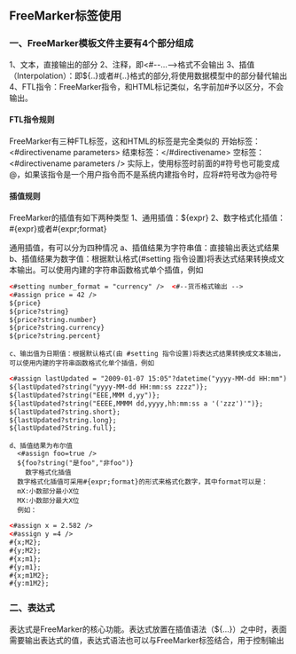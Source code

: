 ## FreeMarker标签使用 
### 一、FreeMarker模板文件主要有4个部分组成
  1、文本，直接输出的部分
  2、注释，即<#--...-->格式不会输出
  3、插值（Interpolation）：即${..}或者#{..}格式的部分,将使用数据模型中的部分替代输出
  4、FTL指令：FreeMarker指令，和HTML标记类似，名字前加#予以区分，不会输出。
  #### FTL指令规则
  FreeMarker有三种FTL标签，这和HTML的标签是完全类似的
    开始标签：<#directivename parameters>
    结束标签：</#directivename>
    空标签： <#directivename parameters />
    实际上，使用标签时前面的#符号也可能变成@，如果该指令是一个用户指令而不是系统内建指令时，应将#符号改为@符号

  #### 插值规则
  FreeMarker的插值有如下两种类型
    1、通用插值：${expr}
    2、数字格式化插值：#{expr}或者#{expr;format}

  通用插值，有可以分为四种情况
    a、插值结果为字符串值：直接输出表达式结果
    b、插值结果为数字值：根据默认格式(#setting 指令设置)将表达式结果转换成文本输出。可以使用内建的字符串函数格式单个插值，例如
  ```xml
  <#setting number_format = "currency" />  <#--货币格式输出 -->
  <#assign price = 42 />  
  ${price}  
  ${price?string}  
  ${price?string.number}  
  ${price?string.currency}  
  ${price?string.percent}   
  ```
    c、输出值为日期值：根据默认格式(由 #setting 指令设置)将表达式结果转换成文本输出，可以使用内建的字符串函数格式化单个插值，例如
  ```xml
  <#assign lastUpdated = "2009-01-07 15:05"?datetime("yyyy-MM-dd HH:mm") />  
  ${lastUpdated?string("yyyy-MM-dd HH:mm:ss zzzz")};  
  ${lastUpdated?string("EEE,MMM d,yy")};  
  ${lastUpdated?string("EEEE,MMMM dd,yyyy,hh:mm:ss a '('zzz')'")};  
  ${lastUpdated?string.short};  
  ${lastUpdated?string.long};  
  ${lastUpdated?String.full};  
  ```
    d、插值结果为布尔值
      <#assign foo=true />
      ${foo?string("是foo","非foo")}
        数字格式化插值
      数字格式化插值可采用#{expr;format}的形式来格式化数字，其中format可以是：
      mX:小数部分最小X位
      MX:小数部分最大X位
      例如：
  ```xml
  <#assign x = 2.582 />  
  <#assign y =4 />  
  #{x;M2};  
  #{y;M2};  
  #{x;m1};  
  #{y;m1};  
  #{x;m1M2};  
  #{y:m1M2};    
  ```
### 二、表达式
   表达式是FreeMarker的核心功能。表达式放置在插值语法（${...}）之中时，表面需要输出表达式的值，表达式语法也可以与FreeMarker标签结合，用于控制输出
